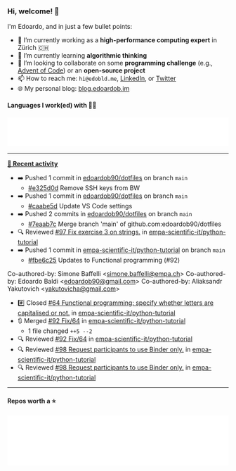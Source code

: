 ### Hi, welcome! 👋 

I'm Edoardo, and in just a few bullet points:

- 🔭 I’m currently working as a **high-performance computing expert** in Zürich 🇨🇭
- 🌱 I’m currently learning **algorithmic thinking**
- 👯 I’m looking to collaborate on some **programming challenge** (e.g., [Advent of Code](https://github.com/edoardob90/aoc2022)) or an **open-source project**
- 📫 How to reach me: `hi@edobld.me`, [LinkedIn](https://linkedin.com/in/edobld), or [Twitter](https://twitter.com/edobld)
- 🌐 My personal blog: [blog.edoardob.im](https://blog.edoardob.im)

#### Languages I work(ed) with 👨‍💻

<img src="https://github.com/edoardob90/edoardob90/blob/main/.cache/languages.svg">

---

**[📰 Recent activity](https://github.com/edoardob90)**
* ➡️ Pushed 1 commit in [edoardob90/dotfiles](https://github.com/edoardob90/dotfiles) on branch `main`
  * [#e325d0d](https://github.com/edoardob90/dotfiles/commit/e325d0d) Remove SSH keys from BW
* ➡️ Pushed 1 commit in [edoardob90/dotfiles](https://github.com/edoardob90/dotfiles) on branch `main`
  * [#caabe5d](https://github.com/edoardob90/dotfiles/commit/caabe5d) Update VS Code settings
* ➡️ Pushed 2 commits in [edoardob90/dotfiles](https://github.com/edoardob90/dotfiles) on branch `main`
  * [#7eaab7c](https://github.com/edoardob90/dotfiles/commit/7eaab7c) Merge branch &#39;main&#39; of github.com:edoardob90/dotfiles
* 🔍 Reviewed [#97 Fix exercise 3 on strings.](https://github.com/empa-scientific-it/python-tutorial/pull/97) in [empa-scientific-it/python-tutorial](https://github.com/empa-scientific-it/python-tutorial)
* ➡️ Pushed 1 commit in [empa-scientific-it/python-tutorial](https://github.com/empa-scientific-it/python-tutorial) on branch `main`
  * [#fbe6c25](https://github.com/empa-scientific-it/python-tutorial/commit/fbe6c25) Updates to Functional programming (#92)

Co-authored-by: Simone Baffelli &lt;simone.baffelli@empa.ch&gt;
Co-authored-by: Edoardo Baldi &lt;edoardob90@gmail.com&gt;
Co-authored-by: Aliaksandr Yakutovich &lt;yakutovicha@gmail.com&gt;
* #️⃣ Closed [#64 Functional programming: specify whether letters are capitalised or not.](https://github.com/empa-scientific-it/python-tutorial/issues/64) in [empa-scientific-it/python-tutorial](https://github.com/empa-scientific-it/python-tutorial)
* 🔃 Merged [#92 Fix/64](https://github.com/empa-scientific-it/python-tutorial/pull/92) in [empa-scientific-it/python-tutorial](https://github.com/empa-scientific-it/python-tutorial)
  * 1 file changed `++5 --2`
* 🔍 Reviewed [#92 Fix/64](https://github.com/empa-scientific-it/python-tutorial/pull/92) in [empa-scientific-it/python-tutorial](https://github.com/empa-scientific-it/python-tutorial)
* 🔍 Reviewed [#98 Request participants to use Binder only.](https://github.com/empa-scientific-it/python-tutorial/pull/98) in [empa-scientific-it/python-tutorial](https://github.com/empa-scientific-it/python-tutorial)
* 🔍 Reviewed [#98 Request participants to use Binder only.](https://github.com/empa-scientific-it/python-tutorial/pull/98) in [empa-scientific-it/python-tutorial](https://github.com/empa-scientific-it/python-tutorial)


---

#### Repos worth a ⭐

<img src="https://github.com/edoardob90/edoardob90/blob/main/.cache/stars.svg">

<!--
- ⚡ Fun fact: ...
- 🤔 I’m looking for help with ...
- 💬 Ask me about ...
-->
